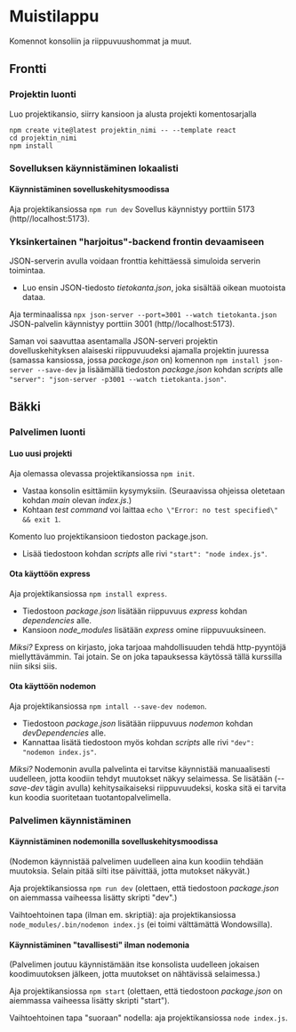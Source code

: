 # Muistilappu
Komennot konsoliin ja riippuvuushommat ja muut.

## Frontti

### Projektin luonti
Luo projektikansio, siirry kansioon ja alusta projekti komentosarjalla
```
npm create vite@latest projektin_nimi -- --template react
cd projektin_nimi
npm install
```

### Sovelluksen käynnistäminen lokaalisti

#### Käynnistäminen sovelluskehitysmoodissa
Aja projektikansiossa
```npm run dev```
Sovellus käynnistyy porttiin 5173 (http//localhost:5173).

### Yksinkertainen "harjoitus"-backend frontin devaamiseen
JSON-serverin avulla voidaan fronttia kehittäessä simuloida serverin toimintaa.
* Luo ensin JSON-tiedosto *tietokanta.json*, joka sisältää oikean muotoista dataa.

Aja terminaalissa
```npx json-server --port=3001 --watch tietokanta.json```
JSON-palvelin käynnistyy porttiin 3001 (http//localhost:5173).

Saman voi saavuttaa asentamalla JSON-serveri projektin dovelluskehityksen alaiseski riippuvuudeksi ajamalla projektin juuressa (samassa kansiossa, jossa *package.json* on) komennon
```npm install json-server --save-dev```
ja lisäämällä tiedoston *package.json* kohdan *scripts* alle `"server": "json-server -p3001 --watch tietokanta.json"`.

## Bäkki

### Palvelimen luonti

#### Luo uusi projekti
Aja olemassa olevassa projektikansiossa `npm init`.
* Vastaa konsolin esittämiin kysymyksiin. (Seuraavissa ohjeissa oletetaan kohdan *main* olevan *index.js*.)
* Kohtaan *test command* voi laittaa `echo \"Error: no test specified\" && exit 1`.

Komento luo projektikansioon tiedoston package.json.
* Lisää tiedostoon kohdan *scripts* alle rivi `"start": "node index.js"`.

#### Ota käyttöön express
Aja projektikansiossa `npm install express`.
* Tiedostoon *package.json* lisätään riippuvuus *express* kohdan *dependencies* alle.
* Kansioon *node_modules* lisätään *express* omine riippuvuuksineen.

*Miksi?* Express on kirjasto, joka tarjoaa mahdollisuuden tehdä http-pyyntöjä miellyttävämmin. Tai jotain. Se on joka tapauksessa käytössä tällä kurssilla niin siksi siis.

#### Ota käyttöön nodemon
Aja projektikansiossa `npm intall --save-dev nodemon`.
* Tiedostoon *package.json* lisätään riippuvuus *nodemon* kohdan *devDependencies* alle.
* Kannattaa lisätä tiedostoon myös kohdan *scripts* alle rivi `"dev": "nodemon index.js"`.

*Miksi?* Nodemonin avulla palvelinta ei tarvitse käynnistää manuaalisesti uudelleen, jotta koodiin tehdyt muutokset näkyy selaimessa. Se lisätään (*--save-dev* tägin avulla) kehitysaikaiseksi riippuvuudeksi, koska sitä ei tarvita kun koodia suoritetaan tuotantopalvelimella.

### Palvelimen käynnistäminen

#### Käynnistäminen nodemonilla sovelluskehitysmoodissa
(Nodemon käynnistää palvelimen uudelleen aina kun koodiin tehdään muutoksia. Selain pitää silti itse päivittää, jotta mutokset näkyvät.)

Aja projektikansiossa `npm run dev` (olettaen, että tiedostoon *package.json* on aiemmassa vaiheessa lisätty skripti "dev".)

Vaihtoehtoinen tapa (ilman em. skriptiä): aja projektikansiossa `node_modules/.bin/nodemon index.js` (ei toimi välttämättä Wondowsilla).

#### Käynnistäminen "tavallisesti" ilman nodemonia
(Palvelimen joutuu käynnistämään itse konsolista uudelleen jokaisen koodimuutoksen jälkeen, jotta muutokset on nähtävissä selaimessa.)

Aja projektikansiossa `npm start` (olettaen, että tiedostoon *package.json* on aiemmassa vaiheessa lisätty skripti "start").

Vaihtoehtoinen tapa "suoraan" nodella: aja projektikansiossa `node index.js`.


